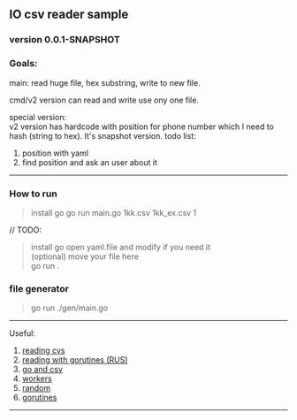 ## IO csv reader sample
### version 0.0.1-SNAPSHOT

### Goals:  
main:
read huge file, hex substring, write to new file.  

cmd/v2 version can read and write use ony one file.


special version:  
v2 version has hardcode with position for phone number which I need to hash (string to hex). It's snapshot version. 
todo list:  
1) position with yaml 
2) find position and ask an user about it


----------------------------------------------------------------
### How to run
> install go
> go run main.go 1kk.csv 1kk_ex.csv 1


// TODO:
> install go 
> open yaml.file and modify if you need it  
> (optional) move your file here  
> go run .  


### file generator
>  go run ./gen/main.go 
----------------------------------------------------------------

Useful:
1. [reading cvs](https://ankurraina.medium.com/reading-a-simple-csv-in-go-36d7a269cecd)
2. [reading with gorutines (RUS)](https://golangify.com/writing-file-multiple-goroutines)
3. [go and csv](https://zetcode.com/golang/csv/)
4. [workers](https://goinbigdata.com/golang-wait-for-all-goroutines-to-finish/) 
5. [random](https://gobyexample.com/random-numbers)   
6. [gorutines](https://www.golangprograms.com/goroutines.html)
----------------------------------------------------------------
